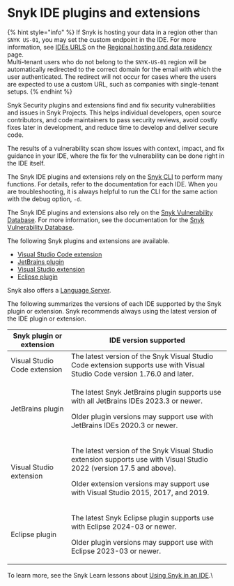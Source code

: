 # Snyk IDE plugins and extensions

{% hint style="info" %}
If Snyk is hosting your data in a region other than `SNYK US-01`, you may set the custom endpoint in the IDE. For more information, see [IDEs URLS](../../working-with-snyk/regional-hosting-and-data-residency.md#ides-urls) on the [Regional hosting and data residency](../../working-with-snyk/regional-hosting-and-data-residency.md) page.\
Multi-tenant users who do not belong to the `SNYK-US-01` region will be automatically redirected to the correct domain for the email with which the user authenticated. The redirect will not occur for cases where the users are expected to use a custom URL, such as companies with single-tenant setups.
{% endhint %}

Snyk Security plugins and extensions find and fix security vulnerabilities and issues in Snyk Projects. This helps individual developers, open source contributors, and code maintainers to pass security reviews, avoid costly fixes later in development, and reduce time to develop and deliver secure code.

The results of a vulnerability scan show issues with context, impact, and fix guidance in your IDE, where the fix for the vulnerability can be done right in the IDE itself.

The Snyk IDE plugins and extensions rely on the [Snyk CLI](../../snyk-cli/) to perform many functions. For details, refer to the documentation for each IDE.  When you are troubleshooting, it is always helpful to run the CLI for the same action with the debug option, `-d`.

The Snyk IDE plugins and extensions also rely on the [Snyk Vulnerability Database](https://security.snyk.io/). For more information, see the documentation for the [Snyk Vulnerability Database](../../scan-with-snyk/snyk-open-source/manage-vulnerabilities/snyk-vulnerability-database.md).

The following Snyk plugins and extensions are available.

* [Visual Studio Code extension](visual-studio-code-extension/)
* [JetBrains plugin](jetbrains-plugin/)
* [Visual Studio extension](visual-studio-extension/)
* [Eclipse plugin](eclipse-plugin/)

Snyk also offers a [Language Server](snyk-language-server/).&#x20;

The following summarizes the versions of each IDE supported by the Snyk plugin or extension. Snyk recommends always using the latest version of the IDE plugin or extension.

| Snyk plugin or extension     | IDE version supported                                                                                                                                                                                                |
| ---------------------------- | -------------------------------------------------------------------------------------------------------------------------------------------------------------------------------------------------------------------- |
| Visual Studio Code extension | The latest version of the Snyk Visual Studio Code extension supports use with Visual Studio Code version 1.76.0 and later.                                                                                           |
| JetBrains plugin             | <p>The latest Snyk JetBrains plugin supports use with all JetBrains IDEs 2023.3 or newer.</p><p>Older plugin versions may support use with JetBrains IDEs 2020.3 or newer.</p>                                       |
| Visual Studio extension      | <p>The latest version of the Snyk Visual Studio extension supports use with Visual Studio 2022 (version 17.5 and above).</p><p>Older extension versions may support use with Visual Studio 2015, 2017, and 2019.</p> |
| Eclipse plugin               | <p>The latest Snyk Eclipse plugin supports use with Eclipse 2024-03 or newer.</p><p>Older plugin versions may support use with Eclipse 2023-03 or newer.</p>                                                         |

To learn more, see the Snyk Learn lessons about [Using Snyk in an IDE](https://learn.snyk.io/lesson/snyk-in-an-ide/?ecosystem=general).\
